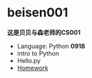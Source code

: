 # beisen001
**这是贝贝与森老师的CS001**
- Language: Python
**0918**
- intro to Python
- Hello.py
- [Homework](https://emilydidthis.github.io/CSCI-UA.002-Fall23/assignments/01.html)
